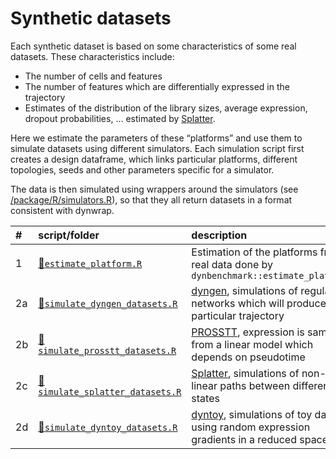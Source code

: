 
# Synthetic datasets

Each synthetic dataset is based on some characteristics of some real
datasets. These characteristics include:

  - The number of cells and features
  - The number of features which are differentially expressed in the
    trajectory
  - Estimates of the distribution of the library sizes, average
    expression, dropout probabilities, … estimated by
    [Splatter](https://github.com/Oshlack/splatter).

Here we estimate the parameters of these “platforms” and use them to
simulate datasets using different simulators. Each simulation script
first creates a design dataframe, which links particular platforms,
different topologies, seeds and other parameters specific for a
simulator.

The data is then simulated using wrappers around the simulators (see
[/package/R/simulators.R](/package/R/simulators.R)), so that they all
return datasets in a format consistent with
dynwrap.

| \# | script/folder                                                       | description                                                                                                                 |
| :- | :------------------------------------------------------------------ | :-------------------------------------------------------------------------------------------------------------------------- |
| 1  | [📄`estimate_platform.R`](01-estimate_platform.R)                    | Estimation of the platforms from real data done by `dynbenchmark::estimate_platform`                                        |
| 2a | [📄`simulate_dyngen_datasets.R`](02a-simulate_dyngen_datasets.R)     | [dyngen](https://github.com/dynverse/dyngen), simulations of regulatory networks which will produce a particular trajectory |
| 2b | [📄`simulate_prosstt_datasets.R`](02b-simulate_prosstt_datasets.R)   | [PROSSTT](https://github.com/soedinglab/prosstt), expression is sampled from a linear model which depends on pseudotime     |
| 2c | [📄`simulate_splatter_datasets.R`](02c-simulate_splatter_datasets.R) | [Splatter](https://github.com/Oshlack/splatter), simulations of non-linear paths between different states                   |
| 2d | [📄`simulate_dyntoy_datasets.R`](02d-simulate_dyntoy_datasets.R)     | [dyntoy](https://github.com/dynverse/dyntoy), simulations of toy data using random expression gradients in a reduced space  |
